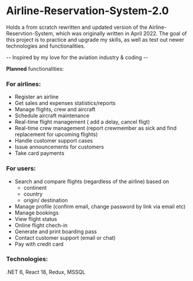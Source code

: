 # Airline-Reservation-System-2.0
Holds a from scratch rewritten and updated version of the Airline-Reservtion-System, which was originally written in April 2022. The goal of this project is to practice and upgrade my skills, as well as test out newer technologies and functionalities. 

-- Inspired by my love for the aviation industry & coding --

**Planned** functionalities: 

### For airlines:
- Register an airline
- Get sales and expenses statistics/reports
- Manage flights, crew and aircraft
- Schedule aircraft maintenance
- Real-time flight management ( add a delay, cancel fligt)
- Real-time crew management (report crewmember as sick and find replacement for upcoming flights)
- Handle customer support cases
- Issue announcements for customers
- Take card payments

### For users:
- Search and compare flights (regardless of the airline) based on
  * continent
  * country
  * origin/ destination
- Manage profile (confirm email, change password by link via email etc)
- Manage bookings
- View flight status 
- Online flight chech-in
- Generate and print boarding pass
- Contact customer support (email or chat)
- Pay with credit card

### Technologies: 
.NET 6, React 18, Redux, MSSQL
